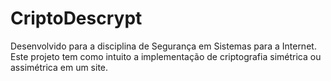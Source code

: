 # CriptoDescrypt
Desenvolvido para a disciplina de Segurança em Sistemas para a Internet. Este projeto tem como intuito a implementação de criptografia simétrica ou assimétrica em um site.
